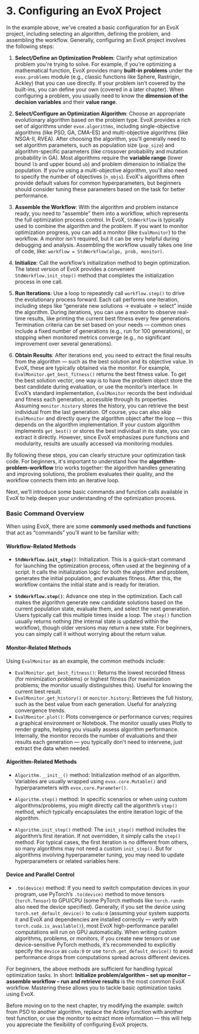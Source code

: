 # 3. Configuring an EvoX Project

In the example above, we've created a basic configuration for an EvoX project, including selecting an algorithm, defining the problem, and assembling the workflow. Generally, configuring an EvoX project involves the following steps:

1. **Select/Define an Optimization Problem**: Clarify what optimization problem you're trying to solve. For example, if you're optimizing a mathematical function, EvoX provides many **built-in problems** under the `evox.problems` module (e.g., classic functions like Sphere, Rastrigin, Ackley) that you can use directly. If your problem isn't covered by the built-ins, you can define your own (covered in a later chapter). When configuring a problem, you usually need to know the **dimension of the decision variables** and their **value range**.

2. **Select/Configure an Optimization Algorithm**: Choose an appropriate evolutionary algorithm based on the problem type. EvoX provides a rich set of algorithms under `evox.algorithms`, including single-objective algorithms (like PSO, GA, CMA-ES) and multi-objective algorithms (like NSGA-II, RVEA). After choosing the algorithm, you’ll generally need to set algorithm parameters, such as population size (`pop_size`) and algorithm-specific parameters (like crossover probability and mutation probability in GA). Most algorithms require the **variable range** (lower bound `lb` and upper bound `ub`) and problem dimension to initialize the population. If you're using a multi-objective algorithm, you'll also need to specify the number of objectives (`n_objs`). EvoX's algorithms often provide default values for common hyperparameters, but beginners should consider tuning these parameters based on the task for better performance.

3. **Assemble the Workflow**: With the algorithm and problem instance ready, you need to "assemble" them into a workflow, which represents the full optimization process control. In EvoX, `StdWorkflow` is typically used to combine the algorithm and the problem. If you want to monitor optimization progress, you can add a monitor (like `EvalMonitor`) to the workflow. A monitor isn't required, but it can be very helpful during debugging and analysis. Assembling the workflow usually takes one line of code, like: `workflow = StdWorkflow(algo, prob, monitor)`.

4. **Initialize**: Call the workflow’s initialization method to begin optimization. The latest version of EvoX provides a convenient `StdWorkflow.init_step()` method that completes the initialization process in one call.

5. **Run Iterations**: Use a loop to repeatedly call `workflow.step()` to drive the evolutionary process forward. Each call performs one iteration, including steps like “generate new solutions -> evaluate -> select” inside the algorithm. During iterations, you can use a monitor to observe real-time results, like printing the current best fitness every few generations. Termination criteria can be set based on your needs — common ones include a fixed number of generations (e.g., run for 100 generations), or stopping when monitored metrics converge (e.g., no significant improvement over several generations).

6. **Obtain Results**: After iterations end, you need to extract the final results from the algorithm — such as the best solution and its objective value. In EvoX, these are typically obtained via the monitor. For example, `EvalMonitor.get_best_fitness()` returns the best fitness value. To get the best solution vector, one way is to have the problem object store the best candidate during evaluation, or use the monitor’s interface. In EvoX’s standard implementation, `EvalMonitor` records the best individual and fitness each generation, accessible through its properties. Assuming `monitor.history` stores the history, you can retrieve the best individual from the last generation. Of course, you can also skip `EvalMonitor` and directly query the algorithm object after the loop — this depends on the algorithm implementation. If your custom algorithm implements `get_best()` or stores the best individual in its state, you can extract it directly. However, since EvoX emphasizes pure functions and modularity, results are usually accessed via monitoring modules.

By following these steps, you can clearly structure your optimization task code. For beginners, it's important to understand how the **algorithm-problem-workflow** trio works together: the algorithm handles generating and improving solutions, the problem evaluates their quality, and the workflow connects them into an iterative loop.

Next, we’ll introduce some basic commands and function calls available in EvoX to help deepen your understanding of the optimization process.

### Basic Command Overview

When using EvoX, there are some **commonly used methods and functions** that act as “commands” you’ll want to be familiar with:

#### Workflow-Related Methods

- **`StdWorkflow.init_step()`**: Initialization. This is a quick-start command for launching the optimization process, often used at the beginning of a script. It calls the initialization logic for both the algorithm and problem, generates the initial population, and evaluates fitness. After this, the workflow contains the initial state and is ready for iteration.

- **`StdWorkflow.step()`**: Advance one step in the optimization. Each call makes the algorithm generate new candidate solutions based on the current population state, evaluate them, and select the next generation. Users typically call this multiple times inside a loop. The `step()` function usually returns nothing (the internal state is updated within the workflow), though older versions may return a new state. For beginners, you can simply call it without worrying about the return value.

#### Monitor-Related Methods

Using `EvalMonitor` as an example, the common methods include:

- `EvalMonitor.get_best_fitness()`: Returns the lowest recorded fitness (for minimization problems) or highest fitness (for maximization problems; the monitor usually distinguishes this). Useful for knowing the current best result.
- `EvalMonitor.get_history()` or `monitor.history`: Retrieves the full history, such as the best value from each generation. Useful for analyzing convergence trends.
- `EvalMonitor.plot()`: Plots convergence or performance curves; requires a graphical environment or Notebook. The monitor usually uses Plotly to render graphs, helping you visually assess algorithm performance.
  Internally, the monitor records the number of evaluations and their results each generation — you typically don't need to intervene, just extract the data when needed.

#### Algorithm-Related Methods

- `Algorithm.__init__()` method: Initialization method of an algorithm. Variables are usually wrapped using `evox.core.Mutable()` and hyperparameters with `evox.core.Parameter()`.

- `Algorithm.step()` method: In specific scenarios or when using custom algorithms/problems, you might directly call the algorithm’s `step()` method, which typically encapsulates the entire iteration logic of the algorithm.

- `Algorithm.init_step()` method: The `init_step()` method includes the algorithm’s first iteration. If not overridden, it simply calls the `step()` method. For typical cases, the first iteration is no different from others, so many algorithms may not need a custom `init_step()`. But for algorithms involving hyperparameter tuning, you may need to update hyperparameters or related variables here.

#### Device and Parallel Control

- `.to(device)` method: If you need to switch computation devices in your program, use PyTorch’s `.to(device)` method to move tensors (`torch.Tensor`) to GPU/CPU (some PyTorch methods like `torch.randn` also need the device specified). Generally, if you set the device using `torch.set_default_device()` to `cuda:0` (assuming your system supports it and EvoX and dependencies are installed correctly — verify with `torch.cuda.is_available()`), most EvoX high-performance parallel computations will run on GPU automatically. When writing custom algorithms, problems, or monitors, if you create new tensors or use device-sensitive PyTorch methods, it’s recommended to explicitly specify the `device` as `cuda:0` or use `torch.get_default_device()` to avoid performance drops from computations spread across different devices.

For beginners, the above methods are sufficient for handling typical optimization tasks. In short: **Initialize problem/algorithm – set up monitor – assemble workflow – run and retrieve results** is the most common EvoX workflow. Mastering these allows you to tackle basic optimization tasks using EvoX.

Before moving on to the next chapter, try modifying the example: switch from PSO to another algorithm, replace the Ackley function with another test function, or use the monitor to extract more information — this will help you appreciate the flexibility of configuring EvoX projects.
